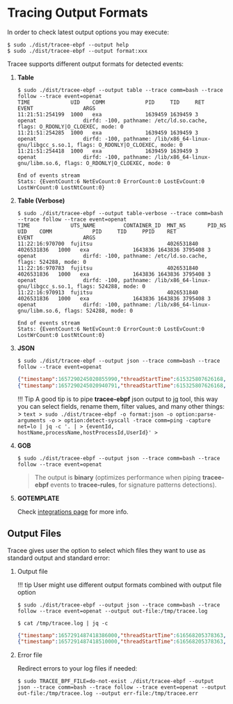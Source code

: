 # Tracing Output Formats

In order to check latest output options you may execute:

```text
$ sudo ./dist/tracee-ebpf --output help
$ sudo ./dist/tracee-ebpf --output format:xxx
```

Tracee supports different output formats for detected events:

1. **Table**

    ```text
    $ sudo ./dist/tracee-ebpf --output table --trace comm=bash --trace follow --trace event=openat
    TIME             UID    COMM             PID     TID     RET              EVENT                ARGS
    11:21:51:254199  1000   exa              1639459 1639459 3                openat               dirfd: -100, pathname: /etc/ld.so.cache, flags: O_RDONLY|O_CLOEXEC, mode: 0
    11:21:51:254285  1000   exa              1639459 1639459 3                openat               dirfd: -100, pathname: /lib/x86_64-linux-gnu/libgcc_s.so.1, flags: O_RDONLY|O_CLOEXEC, mode: 0
    11:21:51:254418  1000   exa              1639459 1639459 3                openat               dirfd: -100, pathname: /lib/x86_64-linux-gnu/libm.so.6, flags: O_RDONLY|O_CLOEXEC, mode: 0
    
    End of events stream
    Stats: {EventCount:6 NetEvCount:0 ErrorCount:0 LostEvCount:0 LostWrCount:0 LostNtCount:0}
    ```

2. **Table (Verbose)**

    ```text
    $ sudo ./dist/tracee-ebpf --output table-verbose --trace comm=bash --trace follow --trace event=openat
    TIME             UTS_NAME         CONTAINER_ID  MNT_NS       PID_NS       UID    COMM             PID     TID     PPID    RET              EVENT                ARGS
    11:22:16:970700  fujitsu                        4026531840   4026531836   1000   exa              1643836 1643836 3795408 3                openat               dirfd: -100, pathname: /etc/ld.so.cache, flags: 524288, mode: 0
    11:22:16:970783  fujitsu                        4026531840   4026531836   1000   exa              1643836 1643836 3795408 3                openat               dirfd: -100, pathname: /lib/x86_64-linux-gnu/libgcc_s.so.1, flags: 524288, mode: 0
    11:22:16:970913  fujitsu                        4026531840   4026531836   1000   exa              1643836 1643836 3795408 3                openat               dirfd: -100, pathname: /lib/x86_64-linux-gnu/libm.so.6, flags: 524288, mode: 0
    
    End of events stream
    Stats: {EventCount:6 NetEvCount:0 ErrorCount:0 LostEvCount:0 LostWrCount:0 LostNtCount:0}
    ```

3. **JSON**

    ```text
    $ sudo ./dist/tracee-ebpf --output json --trace comm=bash --trace follow --trace event=openat
    ```

    ```json
    {"timestamp":1657290245020855990,"threadStartTime":615325807626168,"processorId":22,"processId":1664936,"cgroupId":1,"threadId":1664936,"parentProcessId":3795408,"hostProcessId":1664936,"hostThreadId":1664936,"hostParentProcessId":3795408,"userId":1000,"mountNamespace":4026531840,"pidNamespace":4026531836,"processName":"exa","hostName":"fujitsu","containerId":"","containerImage":"","containerName":"","podName":"","podNamespace":"","podUID":"","eventId":"257","eventName":"openat","argsNum":4,"returnValue":3,"stackAddresses":null,"args":[{"name":"dirfd","type":"int","value":-100},{"name":"pathname","type":"const char*","value":"/etc/ld.so.cache"},{"name":"flags","type":"int","value":524288},{"name":"mode","type":"mode_t","value":0}]}
    {"timestamp":1657290245020940791,"threadStartTime":615325807626168,"processorId":22,"processId":1664936,"cgroupId":1,"threadId":1664936,"parentProcessId":3795408,"hostProcessId":1664936,"hostThreadId":1664936,"hostParentProcessId":3795408,"userId":1000,"mountNamespace":4026531840,"pidNamespace":4026531836,"processName":"exa","hostName":"fujitsu","containerId":"","containerImage":"","containerName":"","podName":"","podNamespace":"","podUID":"","eventId":"257","eventName":"openat","argsNum":4,"returnValue":3,"stackAddresses":null,"args":[{"name":"dirfd","type":"int","value":-100},{"name":"pathname","type":"const char*","value":"/lib/x86_64-linux-gnu/libgcc_s.so.1"},{"name":"flags","type":"int","value":524288},{"name":"mode","type":"mode_t","value":0}]}
    ```
    
    !!! Tip
        A good tip is to pipe **tracee-ebpf** json output to [jq]() tool, this way
        you can select fields, rename them, filter values, and many other things:
        > ```text
        > sudo ./dist/tracee-ebpf -o format:json -o option:parse-arguments -o
        > option:detect-syscall -trace comm=ping -capture net=lo | jq -c '. |
        > {eventId, hostName,processName,hostProcessId,UserId}'
        > ```

4. **GOB**

    ```text
    $ sudo ./dist/tracee-ebpf --output json --trace comm=bash --trace follow --trace event=openat
    ```

    > The output is **binary** (optimizes performance when piping
    > **tracee-ebpf** events to **tracee-rules**, for signature patterns
    > detections).

5. **GOTEMPLATE**

    Check [integrations page](../integrating/go-templates.md) for more info.

## Output Files

Tracee gives user the option to select which files they want to use as standard
output and standard error:

1. Output file

    !!! tip
        User might use different output formats combined with output file option

    ```text
    $ sudo ./dist/tracee-ebpf --output json --trace comm=bash --trace follow --trace event=openat --output out-file:/tmp/tracee.log
    
    $ cat /tmp/tracee.log | jq -c
    ```

    ```json
    {"timestamp":1657291487418386000,"threadStartTime":616568205378363,"processorId":11,"processId":1893369,"cgroupId":1,"threadId":1893369,"parentProcessId":3795408,"hostProcessId":1893369,"hostThreadId":1893369,"hostParentProcessId":3795408,"userId":1000,"mountNamespace":4026531840,"pidNamespace":4026531836,"processName":"exa","hostName":"fujitsu","containerId":"","containerImage":"","containerName":"","podName":"","podNamespace":"","podUID":"","eventId":"257","eventName":"openat","argsNum":4,"returnValue":3,"stackAddresses":null,"args":[{"name":"dirfd","type":"int","value":-100},{"name":"pathname","type":"const char*","value":"/etc/ld.so.cache"},{"name":"flags","type":"int","value":524288},{"name":"mode","type":"mode_t","value":0}]}
    {"timestamp":1657291487418510000,"threadStartTime":616568205378363,"processorId":11,"processId":1893369,"cgroupId":1,"threadId":1893369,"parentProcessId":3795408,"hostProcessId":1893369,"hostThreadId":1893369,"hostParentProcessId":3795408,"userId":1000,"mountNamespace":4026531840,"pidNamespace":4026531836,"processName":"exa","hostName":"fujitsu","containerId":"","containerImage":"","containerName":"","podName":"","podNamespace":"","podUID":"","eventId":"257","eventName":"openat","argsNum":4,"returnValue":3,"stackAddresses":null,"args":[{"name":"dirfd","type":"int","value":-100},{"name":"pathname","type":"const char*","value":"/lib/x86_64-linux-gnu/libgcc_s.so.1"},{"name":"flags","type":"int","value":524288},{"name":"mode","type":"mode_t","value":0}]}
    ```

2. Error file

    Redirect errors to your log files if needed:

    ```text
    $ sudo TRACEE_BPF_FILE=do-not-exist ./dist/tracee-ebpf --output json --trace comm=bash --trace follow --trace event=openat --output out-file:/tmp/tracee.log --output err-file:/tmp/tracee.err
    ```
